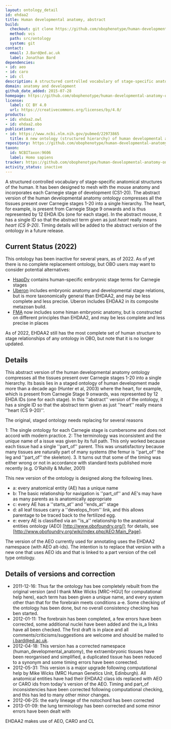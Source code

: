 ```yaml
---
layout: ontology_detail
id: ehdaa2
title: Human developmental anatomy, abstract
build:
  checkout: git clone https://github.com/obophenotype/human-developmental-anatomy-ontology.git
  method: vcs
  path: src/ontology
  system: git
contact:
  email: J.Bard@ed.ac.uk
  label: Jonathan Bard
dependencies:
- id: aeo
- id: caro
- id: cl
description: A structured controlled vocabulary of stage-specific anatomical structures of the developing human.
domain: anatomy and development
github_date_added: 2015-07-28
homepage: https://github.com/obophenotype/human-developmental-anatomy-ontology
license:
  label: CC BY 4.0
  url: https://creativecommons.org/licenses/by/4.0/
products:
- id: ehdaa2.owl
- id: ehdaa2.obo
publications:
- id: https://www.ncbi.nlm.nih.gov/pubmed/22973865
  title: A new ontology (structured hierarchy) of human developmental anatomy for the first 7 weeks (Carnegie stages 1-20).
repository: https://github.com/obophenotype/human-developmental-anatomy-ontology
taxon:
  id: NCBITaxon:9606
  label: Homo sapiens
tracker: https://github.com/obophenotype/human-developmental-anatomy-ontology/issues
activity_status: inactive
---
```


A structured controlled vocabulary of stage-specific anatomical structures of the human. It has been designed to mesh with the mouse anatomy and incorporates each Carnegie stage of development (CS1-20). The abstract version of the human developmental anatomy ontology compresses all the tissues present over Carnegie stages 1-20 into a single hierarchy. The heart, for example, is present from Carnegie Stage 9 onwards and is thus represented by 12 EHDA IDs (one for each stage). In the abstract mouse, it has a single ID so that the abstract term given as just <i>heart</i> really means <i>heart (CS 9-20)</i>. Timing details will be added to the abstract version of the ontology in a future release.

## Current Status (2022)

This ontology has been inactive for several years, as of 2022. As of yet there is no complete replacement ontology, but OBO users may want to consider potential alternatives:

 * [HsapDv](https://obofoundry.org/ontology/hsapdv) contains human-specific embryonic stage terms for Carnegie stages
 * [Uberon](https://obofoundry.org/ontology/uberon) includes embryonic anatomy and developmental stage relations, but is more taxonomically general than EHDAA2, and may be less complete and less precise. Uberon includes EHDAA2 in its composite metazoan build.
 * [FMA](https://obofoundry.org/ontology/fma) now includes some himan embryonic anatomy, but is constructed on different principles than EHDAA2, and may be less complete and less precise in places

As of 2022, EHDAA2 still has the most complete set of human structure to stage relationships of any ontology in OBO, but note that it is no longer updated.

## Details


This abstract version of the human developmental anatomy ontology compresses all the tissues present over Carnegie stages 1-20 into a single hierarchy. Its basis lies in a staged ontology of human development made more than a decade ago (Hunter et al, 2003) where the heart, for example, which is present from Carnegie Stage 9 onwards, was represented by 12 EHDA IDs (one for each stage). In this ''abstract'' version of the ontology, it has a single ID so that the abstract term given as just ''heart'' really means ''heart (CS 9-20)''.

The original, staged ontology needs replacing for several reasons

 1: The single ontology for each Carnegie stage is cumbersome and does not accord with modern practice.
 2: The terminology was inconsistent and the unique name of a issue was given by its full path. This only worked because each tissue had a single ''part_of'' parent. This was unsatisfactory because many tissues are naturally part of many systems (the femur is ''part_of'' the leg and ''part_of'' the skeleton).
 3. It turns out that some of the  timing was either wrong or not in accordance with standard texts published more recently (e.g. O'Rahilly & Muller, 2001)

This new version of the ontology is designed along the following lines.

 * a: every anatomical entity (AE) has a unique name
 * b: The basic relationship for navigation is ''part_of'' and AE's may have as many parents as is anatomically appropriate
 * c: every AE has a ''starts_at'' and ''ends_at'' stage
 * d: all leaf tissues carry a ''develops_from'' link, and this allows parentage to be traced back to the fertilized egg.
 * e: every AE is classified via an ''is_a'' relationship to the anatomical entities ontology (AEO)  [http://www.obofoundry.org/]; for details, see [http://www.obofoundry.org/wiki/index.php/AEO:Main_Page].

The version of the AEO currently used for annotating uses the EHDAA2 namespace (with AEO alt-ids). The intention is to replace that version with a new one that uses AEO ids and that is linked to a part version of the cell type ontology. 

## Details of versions and correction

 * 2011-12-16: Thus far the ontology has bee completely rebuilt from the original version (and I thank Mike Wicks [MRC-HGU] for computational help here), each term has been given a unique name, and every system other than that for the forebrain meets conditions a-e. Some checking of the ontology has been done, but no overall consistency checking has ben started.
 * 2012-01-11: The forebrain has been completed, a few errors have been corrected, some additional nuclei have been added and the is_a links have all been checked. The first draft is in place and all comments/criticisms/suggestions are welcome and should be mailed to j.bard@ed.ac.uk.
 * 2012-04-18: This version has a corrected namespace (human_developmental_anatomy), the extraembryonic tissues have been reorganised and simplified, a duplicated tissue has been reduced to a synonym and some timing errors have been coreected.
 * 2012-05-31: This version is a major upgrade following computational help by Mike Wicks (MRC Human Genetics Unit, Edinburgh).  All anatomical entities have had their EHDAA2 class ids replaced with AEO or CARO ids from today's version of the AEO. Timing and part_of inconsistencies have been corrected following computational checking, and this has led to many other minor changes.
 * 2012-06-25: the early lineage of the notochord has been corrected
 * 2013-01-09: the lung terminology has been corrected and some minor errors have been dealt with

EHDAA2 makes use of AEO, CARO and CL

